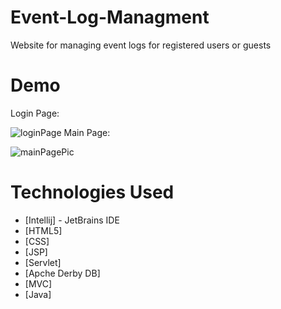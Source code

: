 # Event-Log-Managment
Website for managing event logs for registered users or guests
# Demo
Login Page:


![loginPage](https://user-images.githubusercontent.com/111883985/204654966-c026c115-2e12-4ad6-ad2a-8e1be7bb2443.png)
Main Page:


![mainPagePic](https://user-images.githubusercontent.com/111883985/204654987-875f83c4-905d-44a2-bc19-97c7b33111d0.png)

# Technologies Used
* [Intellij] - JetBrains IDE
* [HTML5]
* [CSS]
* [JSP]
* [Servlet]
* [Apche Derby DB]
* [MVC]
* [Java]
